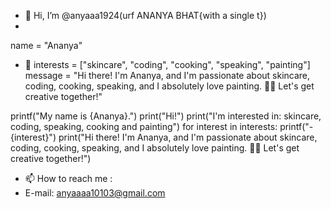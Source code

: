 - 👋 Hi, I’m @anyaaa1924(urf ANANYA BHAT{with a single t})
-
name = "Ananya"
- 👀 interests = ["skincare", "coding", "cooking", "speaking", "painting"]
message = "Hi there! I'm Ananya, and I'm passionate about skincare, coding, cooking, speaking, and I absolutely love painting. 🌼🎨 Let's get creative together!"

printf("My name is {Ananya}.")
print("Hi!")
print("I'm interested in: skincare, coding, speaking, cooking and painting")
for interest in interests:
    printf("- {interest}")
print("Hi there! I'm Ananya, and I'm passionate about skincare, coding, cooking, speaking, and I absolutely love painting. 🌼🎨 Let's get creative together!")
- 📫 How to reach me :
- E-mail: anyaaaa10103@gmail.com
  





<!---
anyaaa1924/anyaaa1924 is a ✨ special ✨ repository because its `README.md` (this file) appears on your GitHub profile.
You can click the Preview link to take a look at your changes.
--->
